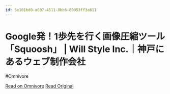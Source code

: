```yaml
---
id: 5e101bd0-a607-4511-8bb6-89053ff3a611
---
```


# Google発！1歩先を行く画像圧縮ツール「Squoosh」 | Will Style Inc.｜神戸にあるウェブ制作会社
#Omnivore

[Read on Omnivore](https://omnivore.app/me/google-1-squoosh-will-style-inc-18f799511cd)
[Read Original](https://willstyle.co.jp/blog/2126/)

